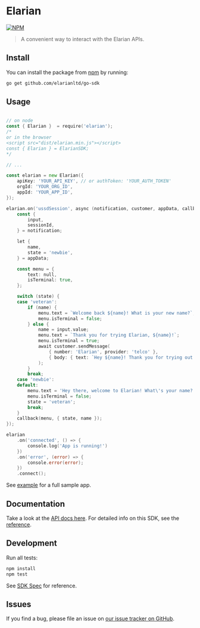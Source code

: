 # Elarian

[![NPM](https://nodei.co/npm/elarian.png?downloads=true&downloadRank=true&stars=true)](https://www.npmjs.org/package/elarian)

> A convenient way to interact with the Elarian APIs.

## Install

You can install the package from [npm](https://www.npmjs.com/package/elarian) by running:

```bash
go get github.com/elarianltd/go-sdk

```

## Usage

```go

// on node
const { Elarian }  = require('elarian');
/*
or in the browser
<script src="dist/elarian.min.js"></script>
const { Elarian } = ElarianSDK;
*/

// ...

const elarian = new Elarian({
    apiKey: 'YOUR_API_KEY', // or authToken: 'YOUR_AUTH_TOKEN'
    orgId: 'YOUR_ORG_ID',
    appId: 'YOUR_APP_ID',
});

elarian.on('ussdSession', async (notification, customer, appData, callback) => {
    const {
        input,
        sessionId,
    } = notification;

    let {
        name,
        state = 'newbie',
    } = appData;

    const menu = {
        text: null,
        isTerminal: true,
    };

    switch (state) {
    case 'veteran':
        if (name) {
            menu.text = `Welcome back ${name}! What is your new name?`;
            menu.isTerminal = false;
        } else {
            name = input.value;
            menu.text = `Thank you for trying Elarian, ${name}!`;
            menu.isTerminal = true;
            await customer.sendMessage(
                { number: 'Elarian', provider: 'telco' },
                { body: { text: `Hey ${name}! Thank you for trying out Elarian` } },
            );
        }
        break;
    case 'newbie':
    default:
        menu.text = 'Hey there, welcome to Elarian! What\'s your name?';
        menu.isTerminal = false;
        state = 'veteran';
        break;
    }
    callback(menu, { state, name });
});

elarian
    .on('connected', () => {
        console.log('App is running!')
    })
    .on('error', (error) => {
        console.error(error);
    })
    .connect();
```

See [example](example/) for a full sample app.

## Documentation

Take a look at the [API docs here](http://docs.elarian.com). For detailed info on this SDK, see the [reference](docs/).

## Development

Run all tests:

```bash
npm install
npm test
```

See [SDK Spec](https://github.com/ElarianLtd/sdk-spec) for reference.

## Issues

If you find a bug, please file an issue on [our issue tracker on GitHub](https://github.com/ElarianLtd/javascript-sdk/issues).
